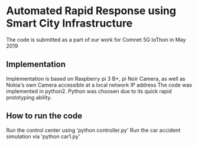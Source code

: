 # Automated Rapid Response using Smart City Infrastructure
The code is submitted as a part of our work for Comnet 5G IoThon in May 2019

## Implementation 
Implementation is based on Raspberry pi 3 B+, pi Noir Camera, as well as Nokia's own Camera accessible at a local network IP address
The code was implemented in python2. Python was choosen due to its quick rapid prototyping ability.

## How to run the code
Run the control center using 'python controller.py'
Run the car accident simulation via 'python car1.py'
